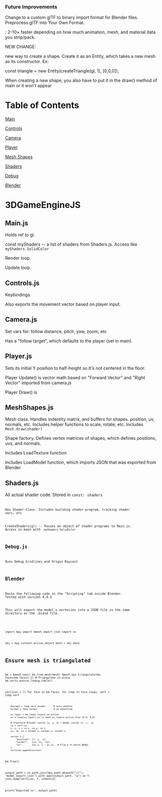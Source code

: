 ### Future Improvements

Change to a custom glTF to binary import format for Blender files. Preprocess glTF into Your Own Format.

: 2–10× faster depending on how much animation, mesh, and material data you strip/pack.








NEW CHANGE:

new way to create a shape. Create it as an Entity, which takes a new mesh as its constructor. Ex:

const triangle = new Entity(createTriangle(gl, 1), [0,0,0]);

When creating a new shape, you also have to put it in the draw() method of main or it won't appear






# Table of Contents

[Main](#mainjs)

[Controls](#controlsjs)

[Camera](#camerajs)

[Player](#playerjs)

[Mesh Shapes](#meshshapesjs)

[Shaders](#shadersjs)

[Debug](#debugjs)

[Blender](#blender)




# 3DGameEngineJS



## Main.js

Holds ref to gl. 

const myShaders -- a list of shaders from Shaders.js. Access like <code> myShaders.SolidColor </code>

Render loop.

Update loop.




## Controls.js

Keybindings.

Also exports the movement vector based on player input.



## Camera.js

Set vars for: follow distance, pitch, yaw, zoom, etc

Has a "follow target", which defaults to the player (set in main).





## Player.js

Sets its initial Y position to half-height so it's not centered in the floor.

Player Update() is vector math based on "Forward Vector" and "Right Vector" imported from camera.js

Player Draw() is 


## MeshShapes.js

Mesh class. Handles indentity matrix, and buffers for shapes. position, uv, normals, etc. 
Includes helper functions to scale, rotate, etc.
Includes <code>Mesh.draw(shader)</code>

Shape factory. Defines vertex matrices of shapes, which defines positions, uvs, and normals.

Includes LoadTexture function

Includes LoadModel function, which imports JSON that was exported from Blender



## Shaders.js

All actual shader code. Stored in <code>const: shaders<code> 

Has Shader Class. Includes building shader program, tracking shader vars, etc

CreateShaders(gl) -- Passes an object of shader programs to Main.js. 
Access in main with <code> myShaders.SolidColor </code>



## Debug.js

Runs Debug Gridlines and Origin Raycast



## Blender

Paste the following code in the "Scripting" tab inside Blender. Tested with version 4.4.3

This will export the model's vertecies into a JSON file in the same directory as the .blend file.

<code>

import bpy
import bmesh
import json
import os

obj = bpy.context.active_object
mesh = obj.data

# Ensure mesh is triangulated
bm = bmesh.new()
bm.from_mesh(mesh)
bmesh.ops.triangulate(bm, faces=bm.faces[:])  # Triangulate in-place
bm.verts.ensure_lookup_table()

vertices = []
for face in bm.faces:
    for loop in face.loops:
        vert = loop.vert
        
        #normal = loop.vert.normal      # auto-smooths
        normal = face.normal            # no smoothing
        
        uv_layer = bm.loops.layers.uv.active
        uv = loop[uv_layer].uv if mesh.uv_layers.active else (0.0, 0.0)

        # Transform Blender coords [x, y, z] → WebGL coords [x, z, -y]
        co = vert.co
        x, y, z = co.x, co.y, co.z
        nx, ny, nz = normal.x, normal.y, normal.z

        vertex = {
            "position": [x, z, -y],
            "normal":   [nx, nz, -ny],
            "uv":       [uv.x, 1 - uv.y],  # Flip V to match WebGL
        }
        vertices.append(vertex)

bm.free()

output_path = os.path.join(bpy.path.abspath("//"), "model_export.json")
with open(output_path, "w") as f:
    json.dump(vertices, f, indent=2)

print("Exported to", output_path)

</code>